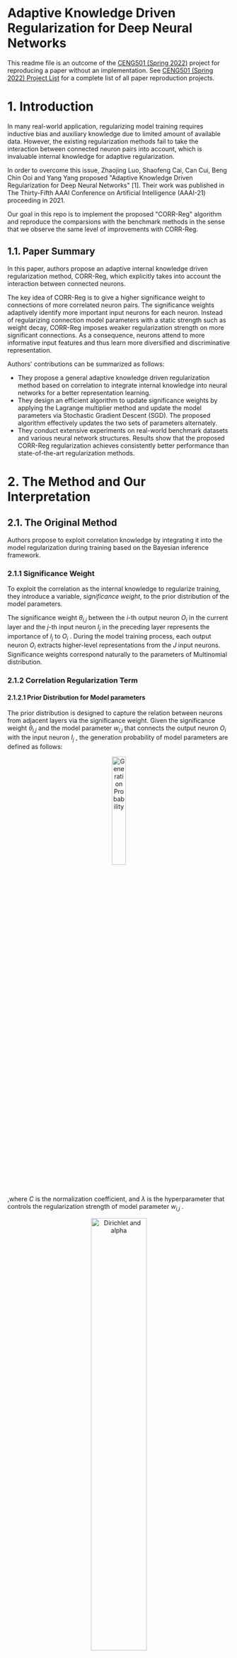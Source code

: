 # **Adaptive Knowledge Driven Regularization for Deep Neural Networks**
This readme file is an outcome of the [CENG501 (Spring 2022)](https://ceng.metu.edu.tr/~skalkan/DL/) project for reproducing a paper without an implementation. See [CENG501 (Spring 2022) Project List](https://github.com/CENG501-Projects/CENG501-Spring2022) for a complete list of all paper reproduction projects.

# **1. Introduction**
In many real-world application, regularizing model training requires inductive bias and auxiliary knowledge due to limited amount of available data. However, the existing regularization methods fail to take the interaction between connected neuron pairs into account, which is invaluable internal knowledge for adaptive regularization.

In order to overcome this issue, Zhaojing Luo, Shaofeng Cai, Can Cui, Beng Chin Ooi and Yang Yang proposed "Adaptive Knowledge Driven Regularization for Deep Neural Networks" [1]. Their work was published in The Thirty-Fifth AAAI Conference on Artificial Intelligence (AAAI-21) proceeding in 2021.

Our goal in this repo is to implement the proposed "CORR-Reg" algorithm and reproduce the comparsions with the benchmark methods in the sense that we observe the same level of improvements with CORR-Reg.

## **1.1. Paper Summary**
In this paper, authors propose an adaptive internal knowledge driven regularization method, CORR-Reg, which explicitly takes into account the interaction between connected neurons.

The key idea of CORR-Reg is to give a higher significance weight to connections of more correlated neuron pairs. The significance weights adaptively identify more important input neurons for each neuron. Instead of regularizing connection model parameters with a static strength such as weight decay, CORR-Reg imposes weaker regularization strength on more significant connections. As a consequence, neurons attend to more informative input features and thus learn more diversified and discriminative representation.

Authors' contributions can be summarized as follows:
- They propose a general adaptive knowledge driven regularization method based on correlation to integrate internal knowledge into neural networks for a better representation learning.
- They design an efficient algorithm to update significance weights by applying the Lagrange multiplier method and update the model parameters via Stochastic Gradient Descent (SGD). The proposed algorithm effectively updates the two sets of parameters alternately.
- They conduct extensive experiments on real-world benchmark datasets and various neural network structures. Results show that the proposed CORR-Reg regularization
  achieves consistently better performance than state-of-the-art regularization methods.

# 2. **The Method and Our Interpretation**
## **2.1. The Original Method**
Authors propose to exploit correlation knowledge by integrating it into the model regularization during training based on the Bayesian inference framework.

### **2.1.1 Significance Weight**
To exploit the correlation as the internal knowledge to regularize training, they introduce a variable, *significance weight*, to the prior distribution of the model parameters.

The significance weight *θ<sub>i,j</sub>* between the *i*-th output neuron *O<sub>i</sub>* in the current layer and the *j*-th input neuron *I<sub>j</sub>* in the preceding layer represents the importance of *I<sub>j</sub>* to *O<sub>i</sub>* . During the model training process, each output neuron *O<sub>i</sub>* extracts higher-level representations from the *J* input neurons. Significance weights correspond naturally to the parameters of Multinomial distribution.

### **2.1.2 Correlation Regularization Term**
#### **2.1.2.1 Prior Distribution for Model parameters**
The prior distribution is designed to capture the relation between neurons from adjacent layers via the significance weight. Given the significance weight *θ<sub>i,j</sub>* and the model parameter *w<sub>i,j</sub>* that connects the output neuron *O<sub>i</sub>* with the input neuron *I<sub>j</sub>* , the generation probability of model parameters are defined as follows:

<center><img src="images/img1.jpg" alt="Generation Probability" style="height:25%; width:25%;"/></center>

,where *C* is the normalization coefficient, and *λ* is the hyperparameter that controls the regularization strength of model parameter *w<sub>i,j</sub>* .

<center><img src="images/img2.jpg" alt="Dirichlet and alpha" style="height:50%; width:50%;"/></center>

To incorporate correlation for learning *θ<sub>i,j</sub>* , Dirichlet distribution, which is the conjugate prior for *θ<sub>i,j</sub>* is employed with the joint distribution which can be formulated as *Eq.2* .

The hyperparameter *α<sub>i</sub>* is designed to integrate the correlation knowledge via *Eq.3*, where *β* is used to trade off between correlation and model parameters.

#### **2.1.2.2 Calculation of Correlation**
For *r<sub>i</sub>* of neuron *O<sub>i</sub>* , each dimension is a normalized correlation value, and each *r<sub>i, m</sub>* is calculated by:

<center><img src="images/img3.jpg" alt="Correlation Calculation" style="height:25%; width:25%;"/></center>

,where *corr<sub>i, j</sub>* is the *Pearson correlation* value between *O<sub>i</sub>* and *I<sub>j</sub>* . In CORR-Reg, correlation is calculated batch-wise.

*N* denoting the batch size, for each mini-batch, there are *N* pairs of activation values for neurons *O<sub>i</sub>* and *I<sub>j</sub>* . Thus, the correlation between *O<sub>i</sub>* and *I<sub>j</sub>* can be calculated using the *N* pairs of activation values. However, since calculating the correlation batch-wise is not stable, authors propose to use the exponential moving average:

*corr<sub>i, j</sub>* = *γcorr<sub>i, j</sub>* + (1 - *γ*)*corr_curr<sub>i, j</sub>* , where *corr_curr<sub>i, j</sub>* is the correlation value calculated by using the
current mini-batch. *corr<sub>i, j</sub>* is initialized to zero and accumulates the correlation values calculated from each mini-batch. Empirically, *γ* is set to a large value, e.g., 0.9, so that *corr<sub>i, j</sub>* is less sensitive to recent changes and returns relatively stable values.


#### **2.1.2.3 Overall Loss Function**
Deriving the loss function from the maximum a posteriori (MAP) estimation over model parameters *w* :
<center><img src="images/img4.jpg" alt="Loss Function" style="height:50%; width:50%;"/></center>

,where *I* is the number of all output neurons. For the loss equation, the first term is the negative log-likelihood function, and the second term is the correlation regularization term.

### **2.1.3 Optimization for CORR-Reg**
In CORR-Reg method, both model parameters *w* and significance weights *θ<sub>i</sub>* of *O<sub>i</sub>* need to be updated. Both of them are updated jointly from the joint distribution defined in the loss function.

For model parameters, SGD is used as the update method, which is a conventional method for updating parameters of different models. For significance weights, since the condition that their summation must be equal to 1, Lagrange multiplier
method is adopted.

### **2.1.4 Lazy Update for CORR-Reg**
The update of significance weights is time-consuming because it involves calculation of correlation values. In order to reduce the overall computational costs, authors devise a lazy update algorithm.

The key idea is that both correlation values and significance weights do not change too much after the first few epochs. As a result, they do not need to be calculated every epoch after the first few epochs. *Algorithm 1* shows the overall procedure for updating model parameters and significance weights with lazy update:

<center><img src="images/img5.jpg" alt="Lazy Update Algorithm" style="height:50%; width:50%;"/></center>

*A* denotes the Dirichlet hyperparameters for all the hidden neurons, which is related to the correlation knowledge. *Θ* denotes the significance weights for all hidden neurons and is uniformly initialized. *lr* is the learning rate for SGD. *E* is the number of the first few epochs without lazy update, and *B* is the number of mini-batches in the training dataset. *T<sub>s</sub>* is the update interval for updating significance weights and it trades off between computational time and model performance.


## **2.2. Our Interpretation**
### **CORR-Reg**
The details of the implementation are clearly explained. However, authors did not share the exact values they used for some hyperparameters.

We are confused about getting activation value of layers to calculate significance weights. 
We use to 'register_forward_hook' method to get the activation values but there may be more efficient ways to get the values.

In fact, the computational cost was another difficulty that came to us. Training speed slows down as matrix calculations such as correlation and significance weight calculation are required.
The time complexity of our first implementation version is O(n^3) and the training process is much slower than the others. We were able to increase our speed by using different libraries (numpy, scipy). 
However, it still works slower than L2 and L1 regularization methods.
Actually, this is an expected result. Paper reduced the matrix update time to solve the computational cost problem.

Another issue encountered during the application is the calculation of the correlation between the activation values that are larger than two dimensions.
For example, the output of correlation between two 3-dimensional activation values,  is also three-dimensional. 
On the other hand, the dimension of the parameter weight between the layers is 2-dimensional. This has led to the size inconsistency. 
To get ahead of this, we reduced them to 2 dimensions by averaging the activation values that are more than 2 dimension.

In the data sets used, it was not specified whether any preprocessing done. 
For example, in the sentence polarity dataset, we went through different processes to create the dataset and generate our own vocabulary set.
In networks where we use Sentence Polarity, we preferred the pytorch embedding layer as the input layer. However, paper doesn't mention it.

In our implementation, significance weights for all hidden neurons are uniformly initialized and correlation values for all hidden neurons are initialized to 0.
After initialization, the correlation vectors are calculated as in Equation 4. Firstly, the Pearson Correlation value is calculated, and then it is normalized. (Calculation of Correlation part in the paper).

The significance weight is updated depending on the epoch number.(Lazy Update Procedure). The weight update is done as shown in equation 8 on the paper.

Finally, based on the significance weights, the regularizer loss is calculated. Paper explains not only overall loss function but also gradient descent of the loss function. 
In our implementation, we try to calculate overall loss function according to Equation 5. The
second term in the Equation 5 is the correlation regularization term.
We have calculated our regularization value as shown in this term. After calculating overall loss terms, the optimizer step is used to update weights.

### **Differences in Experiment Results**
As we mentioned in the Introduction, our main goal in this work was to observe an improvement with CORR-Reg compared to the benchmark methods, rather than reproducing the exact numerical results. However, we want to note our interpretations on the reasons why we got different numerical results during our experitments.

One reason for this case might be the framework used for implementing the models. Authors do not share the libraries or the frameworks they used for the implementation. In our implementations, we used PyTorch [3] framework.

The second reason could be the lack of information about some benchmark regularization implementations' hyperparameters. Although authors report the details of the benchmark models, momentum for SGD and the batch size, they do not give any information regarding the regularization coefficients for L1, L2 and Max-Norm, learning rates and how they implemented Dropout to the models. We share the details about our choices in Section 3.

Due to our limitations on computational resources, we were unable to train models for hundreds of epochs. However, we managed to observe the improvements of CORR-Reg regardless.

### **Computational Resource Limitations**
Due to our limitations on accessing high performance resources, we could train our models for less epochs. 


### **Datasets**
Three different datasets are used in training. Among the three datasets, MNIST and CIFAR-10 are public benchmark image datasets.
MNIST dataset contains handwritten digits which consists of 28 × 28 images in 10 classes. CIFAR-10 is an image  classification dataset which consists of 32 × 32 images in 10 classes.
On the other hand, Sentence Polarity dataset, which consists positive and negative processed sentences, is used to natural language processing applications.
During our experiments, we could not access MIMIC-III Dataset, which includes various types of medical features of the patients as it required an organization affiliation with Massachusetts Institute of Technology (MIT).


# **3. Experiments and Results**

## **3.1. Experimental Setup**

We implemented the benchmark models as described in the paper.

In the original paper, training epochs 500 for MLP and LSTM, 200 for autoencoder and LeNet, and 300 for VGG were adopted, but due to the afore-mentioned limitations, we could train for smaller epochs.

In addition, we interpreted dropout implementations, learning rate and regularization coefficients as there were no information in the paper.

For learning rate, we tried to choose our values by taking the batch size into consideration [2].

We tried to choose not only dropout insertion place but also dropout probability. These choices varied from model to model. Overall, we selected choices where the model would perform best. We finalized designing the layers by trying different layers and probabilities.

Moreover, the dataset that is used in metrics calculation is not specified. Therefore, we chose the test dataset to calculate metrics result.
Our hyperparameters for all models are as follows:

| Parameter           | Value |
|---------------------|-------|
| Batch Size          | 128   |
| SGD Momentum        | 0.9   |


<hr/>

| Parameter           | Sentence-Polarity-LSTM            | Sentence-Polarity-MLP | MNIST-MLP         | MNIST-AE          | MNIST-LeNet5      | CIFAR10-VGG16     |
|---------------------|-----------------------------------|-----------------------|-------------------|-------------------|-------------------|-------------------|
| Epochs              | 20                                | 50                    | 12                | 20                | 2                 | 4                 |
| Learning Rate       | 0.1                               | 0.1                   | 0.005             | 0.1               | 0.001             | 0.01              |
| L1,L2 Coefficient   | 5e-4                              | 0.001                 | 1e-4              | 1e-4              | 1e-6              | 1e-4              |
| Corr-Reg Lambda     | 5e-4                              | 0.001                 | 1e-4              | 1e-4              | 1e-6              | 1e-4              |
| Corr-Reg Beta       | 1e-7                              | 1e-6                  | 1e-6              | 1e-6              | 1e-6              | 1e-6              |
| Model Specific      | # of Layers = 2 Hidden Size = 128 | Hidden Size = 128     | Hidden Size = 128 | Image Resize = 28 | Image Resize = 32 | Image Resize = 32 |
| Dropout Probability | 0.75                              | 0.6                   | 0.6               | 0.6               | 0.6               | 0.6               |
| Max-Norm Max Value  | 2                                 | 1                     | 1                 | 1                 | 1                 | 1                 |

## **3.2. Running The Code**
The Project Scheme

```
project
│─── images (contains readme images)
│ 
│ 
│─── library/
│       │─── data_structure.py 
│       │─── dataset.py 
│       │─── loss.py 
│       │─── models.py 
│       │─── regularizer.py 
│       │─── util.py 
│ 
│ 
│─── metrics/
│       │─── metric.py 
│ 
│ 
│─── main.ipynb 
│ 
│─── README.md
│ 
│─── requirements.txt
```

Please use the .sh file which specified as below to download Sentence Polarity dataset. (If Dataset\rt-polarity.neg and Dataset\rt-polarity.pos files not exist)
```
./download_data.sh
```

The required Python modules are in requirements.txt. Please use the command below to install requirements.
```
pip3 install -r requirements.txt
```
[dataset.py](library/dataset.py) contains MNIST,CIFAR10 and Polarity dataset classes.\
[data_structure.py](library/data_structure.py) contains common Enum classes that were used in other files. \
[loss.py](library/loss.py) contains MSE, NLL loss functions. \
[models.py](library/models.py) contains LSTM, MLP, Autoencoder, LeNet, VGG classes. \
[regularizer.py](library/regularizer.py) contains our CorrReg Implementation. \
[util.py](library/util.py) contains preprocessing functions for Polarity Dataset. \
[metric.py](metrics/metric.py) contains metric class that is used to calculate Error Rate, MSE and AUC. \
[main.ipynb](main.ipynb) contains Introduction and Experiments sections

For training the models, comparing the regularization methods and visualizing the figures&tables, 
notebook(main.ipynb) file can be followed. 

The notebook file main parts are described as below.
* Introduction : Contains the hyperparams, device and the helper functions
* Datasets : Loading MNIST, CIFAR10, Sentence Polarity Datasets
* Model Initialization : Contains model initialization function
* Training&Testing : Contains training loop functions
* Experiments : All Models training sections are available.


## **3.3. Results**

### **Experiment 1**
Reproduction of Table 1 from original paper.

<hr/>
<center><b>Table 1.</b> Ratio of pairs of neurons with t-values exceeding the critical values. </center>
<hr/>
<center><img src="images/e1_1.png"/></center>
<center><img src="images/e1_2.png"/></center>


### **Experiment 2**
Reproduction of Tables 2 and 3 from original paper.
For both error rate and reconstruction error, smaller values indicate better performance. On the other hand, larger AUC(Area Under the ROC Curve) values indicate better performance.
<hr/>
<center><b>Table 2.</b> Performance comparison on benchmark image datasets. </center>
<hr/>
<center><img src="images/e2_1.png"/></center>
<center><img src="images/e2_2.png"/></center>
<center><img src="images/e2_3.png"/></center>
<center><img src="images/e2_6.png"/></center>

<hr/>
<center><b>Table 3.</b> Performance comparison on real-world applications. </center>
<hr/>
<center><img src="images/e2_4.png"/></center>
<center><img src="images/e2_5.png"/></center>

### **Experiment 3**
Reproduction of Figure 2 and Table 4 from original paper. Since we could not access MIMIC-III dataset, we used MNIST for MLP.


<div class="Figure1">
    <div class="imgContainer", style="float:left">
        <img src="images/e3_3.png"/>
    </div>
    <div class="imgContainer", style="float:left">
        <img src="images/e3_1.png"/>
    </div>
</div>
<center><b>Figure 1.</b> The distribution of VPR for bottom and top model
parameters in MNIST-AE-7 and MIMIC-III-MLP-0.</center>


<hr/>
<center><b>Table 4.</b> Average VPR for bottom and top model parameters.</center>
<hr/>
<center><img src="images/e3_4.png"/></center>
<center><img src="images/e3_2.png"/></center>

### **Experiment 4**
Reproduction of Figure 3 from original paper. Due to computational limitations, AE is skipped. 
Since we could not access MIMIC-III dataset, we used Sentence-Polarity for MLP and LSTM. 
Labels represent the Beta hyperparameters while x axis represent the Lambda values.
<center><img src="images/e4_1.png"/></center>
<center><img src="images/e4_2.png"/></center>
<center><b>Figure 2.</b> Performance for different λ and β values.</center>


# **4. Conclusion**
In experiment 1, we see high results for the *t*-test as in the original paper. Looking at Table 1, we can observe that correlation values of most pairs of neurons are not zero mean noises and the ratio is stable throughout the training. This result reproduces the authors' conclusion in which their assumption that correlation values between neurons exist and are stable. This means that such internal knowledge can be exploited to regularize.

In experiment 2, we compared Corr-Reg with the benchmark models and regularization methods. In original paper, even though some were little, Corr-Reg showed an improvement. Looking at Table 2. we can see that Corr-Reg performs slightly worse or the same as the benchmark. However, the differences are quite small and we can conclude that Corr-Reg performs on par with the benchmark.

In addition, one should note our computational limitations and the interpretations we had to make due to lack of information as we mentioned earlier. Looking at Table 3. though, even with less epochs, Corr-Reg outperforms the benchmark with higher ratios than the original paper. Therefore, we can conclude that Corr-Reg definitely is an improvement on the benchmark regularization methods.

In experiment 3, by looking at Figure 1, we can see that the percentage of model parameters decreases quickly as VPR increases. As stated in the original paper, this is expected since for the bottom model parameters, their corresponding correlation values are smaller and thus they are imposed stronger regularization. As a consequence, most of the bottom model parameters have small VPR. The distribution of top model parameters shows a reversed trend, and the explanation is the opposite. To further verify the effects of the correlation-based regularization, we can observe Table 4, the average VPR for bottom and top model parameters. The key observation is that we get large Avg VPR Dist of CORR-Reg values. This can be attributed to the fact that with CORR-Reg, bottom model parameters receive stronger regularization ,whereas top model parameters receive weaker regularization, which further confirms that the correlation knowledge is exploited to impose customized regularization on model parameters.

In experiment 4, we tried to investigate the effect of λ and β on the model training. Although we got different numbers, the changes in performance for the different hyperparameter values seem to show a similar trend for MLP. The reason behind the differences between the numerical values could be the dataset we used and/or our interpretations for some model hyperparameters


# **5. References**

[1] [Luo, Z., Cai, S., Cui, C., Ooi, B.C. and Yang, Y. 2021. Adaptive Knowledge Driven Regularization for Deep Neural Networks. Proceedings of the AAAI Conference on Artificial Intelligence. 35, 10 (May 2021), 8810-8818.](https://ojs.aaai.org/index.php/AAAI/article/view/17067)

[2] [Visualizing Learning rate vs Batch size](https://miguel-data-sc.github.io/2017-11-05-first/)

[3] [PyTorch - An open source machine learning framework that accelerates the path from research prototyping to production deployment.](https://pytorch.org/)

## **Code References**
This section contains the codes we used or inspired from during our implementations:
- L1 and L2 Regularizations in PyTorch: https://github.com/christianversloot/machine-learning-articles/blob/main/how-to-use-l1-l2-and-elastic-net-regularization-with-pytorch.md
- Max-Norm in PyTorch: https://github.com/kevinzakka/pytorch-goodies
- Autoencoder in PyTorch: https://www.geeksforgeeks.org/implementing-an-autoencoder-in-pytorch/
- LeNet5 PyTorch: https://towardsdatascience.com/implementing-yann-lecuns-lenet-5-in-pytorch-5e05a0911320
- VGG-16 with CIFAR-10 PyTorch: https://medium.com/@buiminhhien2k/solving-cifar10-dataset-with-vgg16-pre-trained-architect-using-pytorch-validation-accuracy-over-3f9596942861
- Preprocess the sentences: https://github.com/yoonkim/CNN_sentence/blob/master/process_data.py

# **Contact**
- **Ali Ibrahim Ozkan:** ozkan.ibrahim [at] metu.edu.tr
- **Mert Atay:** mert.atay [at] metu.edu.tr
